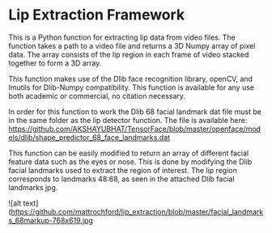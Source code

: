 # Lip Extraction Framework

This is a Python function for extracting lip data from video files. The function takes a path to a video file and returns a 3D Numpy array of pixel data. The array consists of the lip region in each frame of video stacked together to form a 3D array.

This function makes use of the Dlib face recognition library, openCV, and Imutils for Dlib-Numpy compatibility. This function is available for any use both academic or commercial, no citation necessary.

In order for this function to work the Dlib 68 facial landmark dat file must be in the same folder as the lip detector function. The file is available here: https://github.com/AKSHAYUBHAT/TensorFace/blob/master/openface/models/dlib/shape_predictor_68_face_landmarks.dat

This function can be easily modified to return an array of different facial feature data such as the eyes or nose. This is done by modifying the Dlib facial landmarks used to extract the region of interest. The lip region corresponds to landmarks 48:68, as seen in the attached Dlib facial landmarks jpg.

![alt text](https://github.com/mattrochford/lip_extraction/blob/master/facial_landmarks_68markup-768x619.jpg
